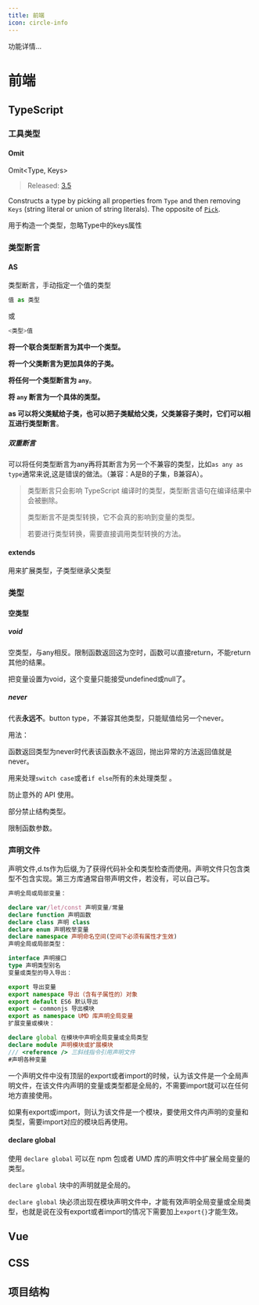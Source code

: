 ```yaml
---
title: 前端
icon: circle-info
---
```


功能详情...


# 前端

## TypeScript

### 工具类型

#### Omit

Omit<Type, Keys>

> Released:
> [3.5](https://www.typescriptlang.org/docs/handbook/release-notes/typescript-3-5.html#the-omit-helper-type)	

Constructs a type by picking all properties from `Type` and then removing `Keys` (string literal or union of string literals). The opposite of [`Pick`](https://www.typescriptlang.org/docs/handbook/utility-types.html#picktype-keys).

用于构造一个类型，忽略Type中的keys属性

### 类型断言

#### AS

类型断言，手动指定一个值的类型

```typescript
值 as 类型  
```

或

```typescript
<类型>值
```

**将一个联合类型断言为其中一个类型。**

**将一个父类断言为更加具体的子类。**

**将任何一个类型断言为 `any`**。

**将 `any` 断言为一个具体的类型。**

**as 可以将父类赋给子类，也可以把子类赋给父类，父类兼容子类时，它们可以相互进行类型断言**。

##### 双重断言

可以将任何类型断言为any再将其断言为另一个不兼容的类型，比如`as any as type`通常来说,这是错误的做法。（兼容：A是B的子集，B兼容A）。

> 类型断言只会影响 TypeScript 编译时的类型，类型断言语句在编译结果中会被删除。
>
> 类型断言不是类型转换，它不会真的影响到变量的类型。
>
> 若要进行类型转换，需要直接调用类型转换的方法。

#### extends

用来扩展类型，子类型继承父类型

### 类型

#### 空类型

##### void

空类型，与any相反。限制函数返回这为空时，函数可以直接return，不能return其他的结果。

把变量设置为void，这个变量只能接受undefined或null了。

##### never

代表**永远不**。button type，不兼容其他类型，只能赋值给另一个never。

用法：

函数返回类型为never时代表该函数永不返回，抛出异常的方法返回值就是never。

用来处理`switch case`或者`if else`所有的未处理类型 。

防止意外的 API 使用。

部分禁止结构类型。

限制函数参数。

### 声明文件

声明文件,d.ts作为后缀,为了获得代码补全和类型检查而使用。声明文件只包含类型不包含实现。第三方库通常自带声明文件，若没有，可以自己写。

```typescript
声明全局或局部变量：

declare var/let/const 声明变量/常量
declare function 声明函数
declare class 声明 class
declare enum 声明枚举变量
declare namespace 声明命名空间(空间下必须有属性才生效)
声明全局或局部类型：

interface 声明接口
type 声明类型别名
变量或类型的导入导出：

export 导出变量
export namespace 导出（含有子属性的）对象
export default ES6 默认导出
export = commonjs 导出模块
export as namespace UMD 库声明全局变量
扩展变量或模块：

declare global 在模块中声明全局变量或全局类型
declare module 声明模块或扩展模块
/// <reference /> 三斜线指令引用声明文件
#声明各种变量
```

一个声明文件中没有顶层的export或者import的时候，认为该文件是一个全局声明文件，在该文件内声明的变量或类型都是全局的，不需要import就可以在任何地方直接使用。

如果有export或import，则认为该文件是一个模块，要使用文件内声明的变量和类型，需要import对应的模块后再使用。

#### declare global

使用 `declare global` 可以在 npm 包或者 UMD 库的声明文件中扩展全局变量的类型。

`declare global` 块中的声明就是全局的。

`declare global` 块必须出现在模块声明文件中，才能有效声明全局变量或全局类型，也就是说在没有export或者import的情况下需要加上`export{}`才能生效。



## Vue

## CSS

## 项目结构